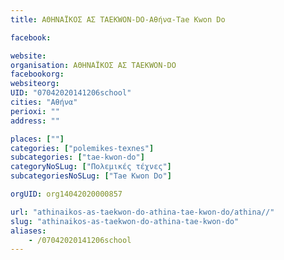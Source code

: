 ```yaml
---
title: ΑΘΗΝΑΪΚΟΣ ΑΣ TAEKWON-DO-Αθήνα-Tae Kwon Do

facebook:

website:
organisation: ΑΘΗΝΑΪΚΟΣ ΑΣ TAEKWON-DO
facebookorg:
websiteorg:
UID: "07042020141206school"
cities: "Αθήνα"
perioxi: ""
address: ""

places: [""]
categories: ["polemikes-texnes"]
subcategories: ["tae-kwon-do"]
categoryNoSLug: ["Πολεμικές τέχνες"]
subcategoriesNoSLug: ["Tae Kwon Do"]

orgUID: org14042020000857

url: "athinaikos-as-taekwon-do-athina-tae-kwon-do/athina//"
slug: "athinaikos-as-taekwon-do-athina-tae-kwon-do"
aliases:
    - /07042020141206school
---
```





